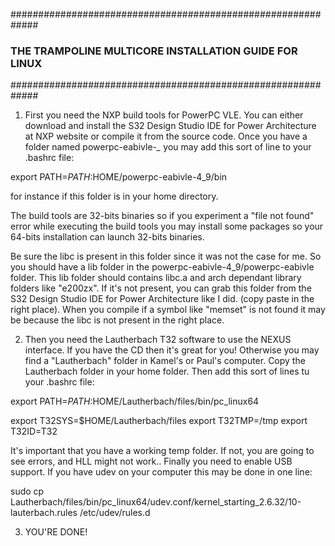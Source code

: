 #############################################################
### THE TRAMPOLINE MULTICORE INSTALLATION GUIDE FOR LINUX ###
#############################################################

1. First you need the NXP build tools for PowerPC VLE. You can either download and install the S32 Design Studio IDE for Power Architecture at NXP website or compile it from the source code.
Once you have a folder named powerpc-eabivle-*_* you may add this sort of line to your .bashrc file:

export PATH=$PATH:$HOME/powerpc-eabivle-4_9/bin

for instance if this folder is in your home directory.

The build tools are 32-bits binaries so if you experiment a "file not found" error while executing the build tools you may install some packages so your 64-bits installation can launch 32-bits binaries.

Be sure the libc is present in this folder since it was not the case for me. So you should have a lib folder in the powerpc-eabivle-4_9/powerpc-eabivle folder. This lib folder should contains libc.a and arch dependant library folders like "e200zx". If it's not present, you can grab this folder from the S32 Design Studio IDE for Power Architecture like I did. (copy paste in the right place). When you compile if a symbol like "memset" is not found it may be because the libc is not present in the right place.

2. Then you need the Lautherbach T32 software to use the NEXUS interface. If you have the CD then it's great for you! Otherwise you may find a "Lautherbach" folder in Kamel's or Paul's computer. Copy the Lautherbach folder in your home folder. Then add this sort of lines tu your .bashrc file:

export PATH=$PATH:$HOME/Lautherbach/files/bin/pc_linux64

export T32SYS=$HOME/Lautherbach/files
export T32TMP=/tmp
export T32ID=T32

It's important that you have a working temp folder. If not, you are going to see errors, and HLL might not work..
Finally you need to enable USB support. If you have udev on your computer this may be done in one line:


sudo cp Lautherbach/files/bin/pc_linux64/udev.conf/kernel_starting_2.6.32/10-lauterbach.rules /etc/udev/rules.d

3. YOU'RE DONE!

